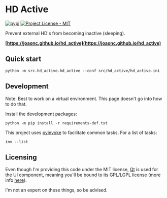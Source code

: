 # HD Active

[![pypi](https://img.shields.io/pypi/v/hd_active.svg)](https://pypi.python.org/pypi/hd_active)
[![Project License - MIT](https://img.shields.io/pypi/l/hd_active.svg)](https://github.com/joaonc/show_dialog/blob/main/LICENSE.txt)

Prevent external HD's from becoming inactive (sleeping).

**[https://joaonc.github.io/hd_active](https://joaonc.github.io/hd_active)**

## Quick start
```
python -m src.hd_active.hd_active --conf src/hd_active/hd_active.ini
```

## Development
Note: Best to work on a virtual environment.
This page doesn't go into how to do that.

Install the development packages:
```
python -m pip install -r requirements-def.txt
```

This project uses [pyinvoke](https://www.pyinvoke.org/) to facilitate common tasks.
For a list of tasks:
```
inv --list
```

## Licensing
Even though I'm providing this code under the MIT license, [Qt](https://www.qt.io) is used for the
UI component, meaning you'll be bound to its GPL/LGPL license (more info
[here](https://www.qt.io/licensing/open-source-lgpl-obligations)).

I'm not an expert on these things, so be advised.
